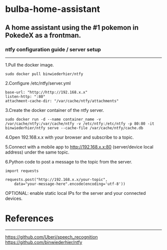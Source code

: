 # bulba-home-assistant
A home assistant using the #1 pokemon in PokedeX as a frontman.
-------------------------------------------


### ntfy configuration guide / server setup
------------------------------------------

1.Pull the docker image. 

	sudo docker pull binwiederhier/ntfy

2.Configure /etc/ntfy/server.yml

	base-url: "http://http://192.168.x.x"
	listen-http: ":80"
	attachment-cache-dir: "/var/cache/ntfy/attachments"

3.Create the docker container of the ntfy server.

	sudo docker run -d --name container_name -v /var/cache/ntfy:/var/cache/ntfy -v /etc/ntfy:/etc/ntfy -p 80:80 -it binwiederhier/ntfy serve --cache-file /var/cache/ntfy/cache.db

4.Open 192.168.x.x with your browser and subscribe to a topic.

5.Connect with a mobile app to http://192.168.x.x:80 (server/device local address) under the same topic.

6.Python code to post a message to the topic from the server.

	import requests

	requests.post("http://192.168.x.x/your-topic",
    	data="your-message-here".encode(encoding='utf-8'))

OPTIONAL: enable static local IPs for the server and your connected devices.

# References
---------------------------

https://github.com/Uberi/speech_recognition
https://github.com/binwiederhier/ntfy

